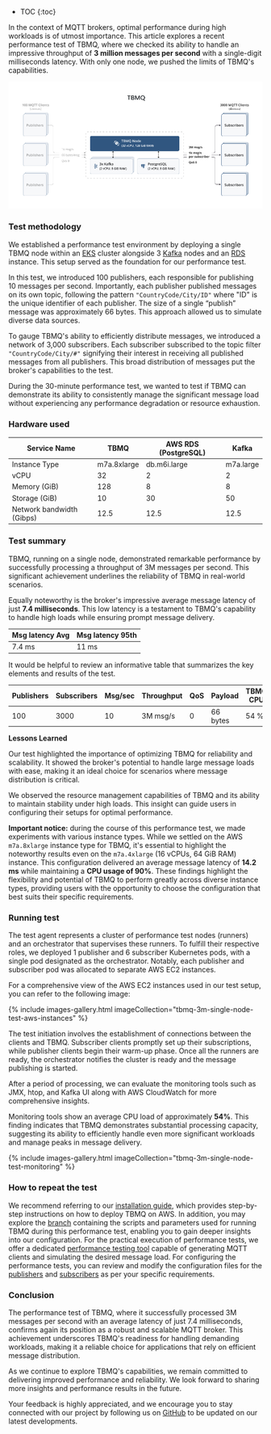 
* TOC
{:toc}

In the context of MQTT brokers, optimal performance during high workloads is of utmost importance. 
This article explores a recent performance test of TBMQ, where we checked its ability to handle an impressive throughput of **3 million messages per second** with a single-digit milliseconds latency.
With only one node, we pushed the limits of TBMQ's capabilities.

![image](/images/mqtt-broker/reference/single-node-test/tbmq-perf-test-diagram.png)

### Test methodology

We established a performance test environment by deploying a single TBMQ node within an [EKS](https://aws.amazon.com/eks/) cluster alongside 3 [Kafka](https://kafka.apache.org/) nodes 
and an [RDS](https://aws.amazon.com/rds/) instance. This setup served as the foundation for our performance test.

In this test, we introduced 100 publishers, each responsible for publishing 10 messages per second. 
Importantly, each publisher published messages on its own topic, following the pattern `"CountryCode/City/ID"` where "ID" is the unique identifier of each publisher.
The size of a single “publish” message was approximately 66 bytes. This approach allowed us to simulate diverse data sources.

To gauge TBMQ's ability to efficiently distribute messages, we introduced a network of 3,000 subscribers. 
Each subscriber subscribed to the topic filter `"CountryCode/City/#"` signifying their interest in receiving all published messages from all publishers. 
This broad distribution of messages put the broker's capabilities to the test.

During the 30-minute performance test, we wanted to test if TBMQ can demonstrate its ability to consistently manage the significant message load 
without experiencing any performance degradation or resource exhaustion.

### Hardware used

| Service Name              | **TBMQ**    | **AWS RDS (PostgreSQL)** | **Kafka** |
|---------------------------|-------------|--------------------------|-----------|
| Instance Type             | m7a.8xlarge | db.m6i.large             | m7a.large |
| vCPU                      | 32          | 2                        | 2         |
| Memory (GiB)              | 128         | 8                        | 8         |
| Storage (GiB)             | 10          | 30                       | 50        |
| Network bandwidth (Gibps) | 12.5        | 12.5                     | 12.5      |

[comment]: <> ( To format table as markdown, please use the online table generator https://www.tablesgenerator.com/markdown_tables )

### Test summary

TBMQ, running on a single node, demonstrated remarkable performance by successfully processing a throughput of 3M messages per second. 
This significant achievement underlines the reliability of TBMQ in real-world scenarios.

Equally noteworthy is the broker's impressive average message latency of just **7.4 milliseconds**. 
This low latency is a testament to TBMQ's capability to handle high loads while ensuring prompt message delivery.

| Msg latency Avg | Msg latency 95th |
|-----------------|------------------|
| 7.4 ms          | 11 ms            |

It would be helpful to review an informative table that summarizes the key elements and results of the test.

| Publishers | Subscribers | Msg/sec | Throughput | QoS | Payload  | TBMQ CPU | TBMQ Memory |
|------------|-------------|---------|------------|-----|----------|----------|-------------|
| 100        | 3000        | 10      | 3M msg/s   | 0   | 66 bytes | 54 %     | 75 GiB      |

**Lessons Learned**

Our test highlighted the importance of optimizing TBMQ for reliability and scalability. 
It showed the broker's potential to handle large message loads with ease, making it an ideal choice for scenarios where message distribution is critical.

We observed the resource management capabilities of TBMQ and its ability to maintain stability under high loads. 
This insight can guide users in configuring their setups for optimal performance.

**Important notice:** during the course of this performance test, we made experiments with various instance types.
While we settled on the AWS `m7a.8xlarge` instance type for TBMQ, it's essential to highlight the noteworthy results even on the `m7a.4xlarge` (16 vCPUs, 64 GiB RAM) instance.
This configuration delivered an average message latency of **14.2 ms** while maintaining a **CPU usage of 90%**.
These findings highlight the flexibility and potential of TBMQ to perform greatly across diverse instance types, 
providing users with the opportunity to choose the configuration that best suits their specific requirements.

### Running test

The test agent represents a cluster of performance test nodes (runners) and an orchestrator that supervises these runners.
To fulfill their respective roles, we deployed 1 publisher and 6 subscriber Kubernetes pods, with a single pod designated as the orchestrator.
Notably, each publisher and subscriber pod was allocated to separate AWS EC2 instances.

For a comprehensive view of the AWS EC2 instances used in our test setup, you can refer to the following image:

{% include images-gallery.html imageCollection="tbmq-3m-single-node-test-aws-instances" %}

The test initiation involves the establishment of connections between the clients and TBMQ. Subscriber clients promptly set up their subscriptions, while publisher clients begin their warm-up phase.
Once all the runners are ready, the orchestrator notifies the cluster is ready and the message publishing is started.

After a period of processing, we can evaluate the monitoring tools such as JMX, htop, and Kafka UI along with AWS CloudWatch for more comprehensive insights.

Monitoring tools show an average CPU load of approximately **54%**.
This finding indicates that TBMQ demonstrates substantial processing capacity, suggesting its ability to efficiently handle even more significant workloads and manage peaks in message delivery.

{% include images-gallery.html imageCollection="tbmq-3m-single-node-test-monitoring" %}

### How to repeat the test

We recommend referring to our [installation guide](/docs/mqtt-broker/install/cluster/aws-cluster-setup/), which provides step-by-step instructions on how to deploy TBMQ on AWS.
In addition, you may explore the [branch](https://github.com/thingsboard/tbmq/tree/3M-single-node-perf-test/k8s/aws#readme) containing the scripts and parameters used for running TBMQ during this performance test,
enabling you to gain deeper insights into our configuration.
For the practical execution of performance tests, we offer a dedicated [performance testing tool](https://github.com/thingsboard/tb-mqtt-perf-tests/tree/3M-single-node-perf-test) 
capable of generating MQTT clients and simulating the desired message load.
For configuring the performance tests, you can review and modify the configuration files for the 
[publishers](https://github.com/thingsboard/tb-mqtt-perf-tests/blob/3M-single-node-perf-test/k8s/broker-tests-publishers-config.yml) and 
[subscribers](https://github.com/thingsboard/tb-mqtt-perf-tests/blob/3M-single-node-perf-test/k8s/broker-tests-subscribers-config.yml) as per your specific requirements.

### Conclusion

The performance test of TBMQ, where it successfully processed 3M messages per second with an average latency of just 7.4 milliseconds, confirms again its position as a robust and scalable MQTT broker. 
This achievement underscores TBMQ's readiness for handling demanding workloads, making it a reliable choice for applications that rely on efficient message distribution.

As we continue to explore TBMQ's capabilities, we remain committed to delivering improved performance and reliability. 
We look forward to sharing more insights and performance results in the future.

Your feedback is highly appreciated, and we encourage you to stay connected with our project by following us on [GitHub](https://github.com/thingsboard/tbmq) to be updated on our latest developments.
